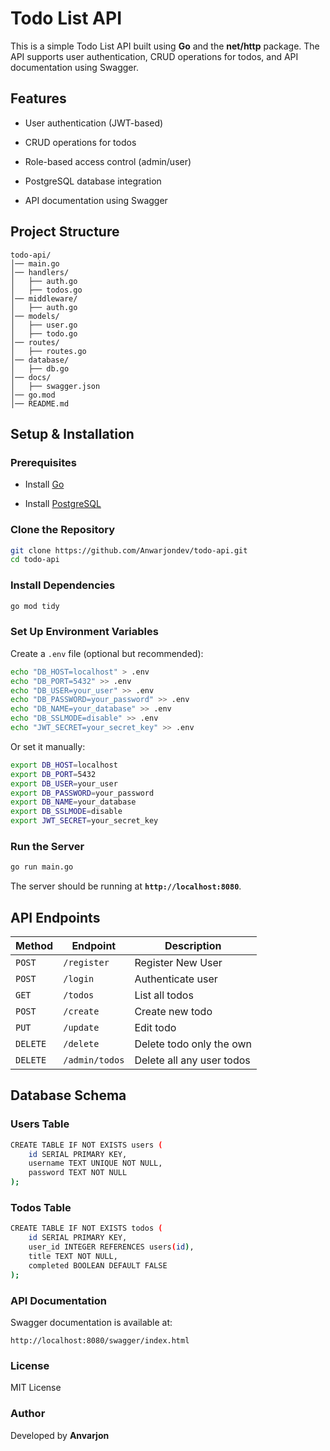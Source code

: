# Todo List API

This is a simple Todo List API built using **Go** and the **net/http** package. The API supports user authentication, CRUD operations for todos, and API documentation using Swagger.

## Features

- User authentication (JWT-based)

- CRUD operations for todos

- Role-based access control (admin/user)

- PostgreSQL database integration

- API documentation using Swagger

## Project Structure

```
todo-api/
│── main.go
│── handlers/
│   ├── auth.go
│   ├── todos.go
│── middleware/
│   ├── auth.go
│── models/
│   ├── user.go
│   ├── todo.go
│── routes/
│   ├── routes.go
│── database/
│   ├── db.go
│── docs/
│   ├── swagger.json
│── go.mod
│── README.md
```

## Setup & Installation

### Prerequisites

- Install [Go](https://go.dev/doc/install)

- Install [PostgreSQL](https://www.postgresql.org/download/)

### Clone the Repository
```sh
git clone https://github.com/Anwarjondev/todo-api.git
cd todo-api
```

### Install Dependencies
```sh
go mod tidy
```

### Set Up Environment Variables

Create a `.env` file (optional but recommended):
```sh
echo "DB_HOST=localhost" > .env
echo "DB_PORT=5432" >> .env
echo "DB_USER=your_user" >> .env
echo "DB_PASSWORD=your_password" >> .env
echo "DB_NAME=your_database" >> .env
echo "DB_SSLMODE=disable" >> .env
echo "JWT_SECRET=your_secret_key" >> .env
```

Or set it manually:
```sh
export DB_HOST=localhost
export DB_PORT=5432
export DB_USER=your_user
export DB_PASSWORD=your_password
export DB_NAME=your_database
export DB_SSLMODE=disable
export JWT_SECRET=your_secret_key
```

### Run the Server
```sh
go run main.go
```

The server should be running at **`http://localhost:8080`**.

## API Endpoints
| Method    | Endpoint       | Description                 |
|-----------|----------------|-----------------------------|
| `POST`    | `/register`    | Register New User           |
| `POST`    | `/login`       | Authenticate user           |
| `GET`     | `/todos`       | List all todos              |
| `POST`    | `/create`      | Create new todo             |
| `PUT`     | `/update`      | Edit todo                   |
| `DELETE`  | `/delete`      | Delete todo only the own    |
| `DELETE`  | `/admin/todos` | Delete all any user todos   |

## Database Schema

### Users Table
```sh
CREATE TABLE IF NOT EXISTS users (
    id SERIAL PRIMARY KEY,
    username TEXT UNIQUE NOT NULL,
    password TEXT NOT NULL
);
```

### Todos Table
```sh
CREATE TABLE IF NOT EXISTS todos (
    id SERIAL PRIMARY KEY,
    user_id INTEGER REFERENCES users(id),
    title TEXT NOT NULL,
    completed BOOLEAN DEFAULT FALSE
);
```

### API Documentation

Swagger documentation is available at:
```
http://localhost:8080/swagger/index.html
```
### License

MIT License

### Author

Developed by **Anvarjon**

